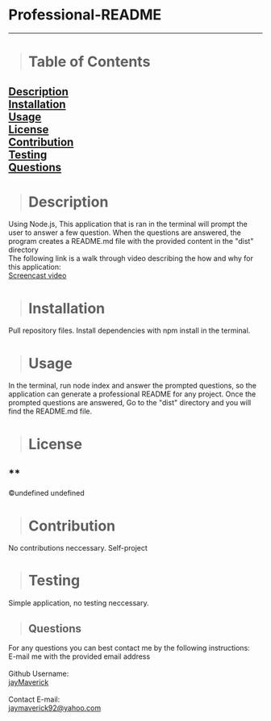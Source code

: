 
  # **Professional-README**
  -------------- 
  > # Table of Contents
  [Description](#description)<a href='#description'></a><br/>
  [Installation](#installation)<a href='#testing'></a><br/>
  [Usage](#usage)<a href='#usage'></a><br/>
  [License](#license)<a href='#license'></a><br/>
  [Contribution](#contribution)<a href='#contribution'></a><br/>
  [Testing](#testing)<a href='#testing'></a><br/>
  [Questions](#questions)<a href='#questions'></a><br/>
  --------------
  > # Description
  Using Node.js, This application that is ran in the terminal will prompt the user to answer a few question. When the questions are answered, the program creates a README.md file with the provided content in the "dist" directory
  <br/>
  The following link is a walk through video describing the how and why for this application:
  <br/>
  [Screencast video](https://drive.google.com/file/d/1XW0ZHsZC70ZUFCJt0jjVt_LoRpejN_hs/view)
  
    
  > # Installation
  Pull repository files. Install dependencies with npm install in the terminal.

  > # Usage
  In the terminal, run node index and answer the prompted questions, so the application can generate a professional README for any project. Once the prompted questions are answered, Go to the "dist" directory and you will find the README.md file.
    
  > # License
   ## ** 
  &copy;undefined
  undefined

  > # Contribution
  No contributions neccessary. Self-project

  > # Testing
  Simple application, no testing neccessary.
  
  > ## Questions
  For any questions you can best contact me by the following instructions:<br/>
  E-mail me with the provided email address<br/>
  <br/>
  Github Username:<br/>
  [jayMaverick](https://github.com/jayMaverick/)<br/>
  <br/>
  Contact E-mail:<br/>
  jaymaverick92@yahoo.com
